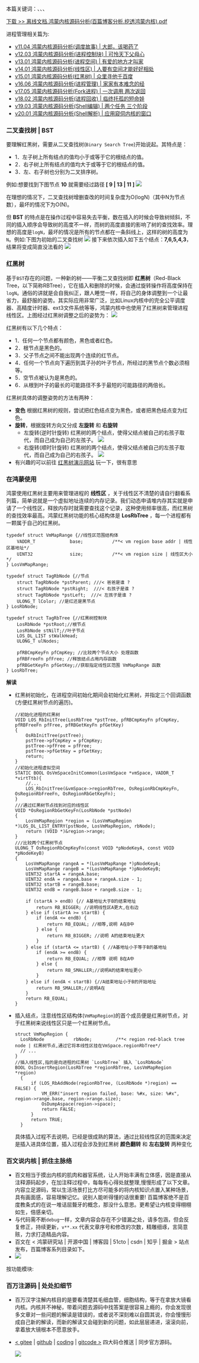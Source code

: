 本篇关键词：、、、


[下载 >> 离线文档.鸿蒙内核源码分析(百篇博客分析.挖透鸿蒙内核).pdf](https://weharmonyos.oss-cn-hangzhou.aliyuncs.com/resources/pdf/鸿蒙内核源码分析(百篇博客分析.挖透鸿蒙内核).zip)

进程管理相关篇为: 

* [v11.04 鸿蒙内核源码分析(调度故事) | 大郎，该喝药了](/blog/11.md)
* [v12.03 鸿蒙内核源码分析(进程控制块) | 可怜天下父母心](/blog/12.md)
* [v13.01 鸿蒙内核源码分析(进程空间) | 有爱的地方才叫家 ](/blog/13.md)
* [v14.01 鸿蒙内核源码分析(线性区) | 人要有空间才能好好相处](/blog/14.md)
* [v15.01 鸿蒙内核源码分析(红黑树) | 众里寻他千百度 ](/blog/15.md)
* [v16.06 鸿蒙内核源码分析(进程管理) | 家家有本难念的经](/blog/16.md)
* [v17.05 鸿蒙内核源码分析(Fork进程) | 一次调用 两次返回](/blog/17.md)
* [v18.02 鸿蒙内核源码分析(进程回收) | 临终托孤的短命娃](/blog/18.md)
* [v19.03 鸿蒙内核源码分析(Shell编辑) | 两个任务 三个阶段](/blog/19.md)
* [v20.01 鸿蒙内核源码分析(Shell解析) | 应用窥伺内核的窗口](/blog/20.md)


### 二叉查找树 | BST

要理解红黑树，需要从二叉查找树(`Binary Search Tree`)开始说起。其特点是：

* 1．左子树上所有结点的值均小于或等于它的根结点的值。
* 2．右子树上所有结点的值均大于或等于它的根结点的值。
* 3．左、右子树也分别为二叉排序树。

例如:想要找到下图节点 **10** 就需要经过路径 **[ 9 | 13 | 11 ]**
![](https://weharmonyos.oss-cn-hangzhou.aliyuncs.com/resources/15/bst.png)

在理想的情况下，二叉查找树增删查改的时间复杂度为O(logN)（其中N为节点数），最坏的情况下为O(N)。

但 **BST** 的特点是在操作过程中容易失去平衡，数在插入的时候会导致树倾斜，不同的插入顺序会导致树的高度不一样，而树的高度直接的影响了树的查找效率。理想的高度是`logN`，最坏的情况是所有的节点都在一条斜线上，这样的树的高度为`N`。例如:下图为初始的二叉查找树
![](https://weharmonyos.oss-cn-hangzhou.aliyuncs.com/resources/15/1.png)
接下来依次插入如下五个结点：**7,6,5,4,3**，结果将变成简直没法看的
![](https://weharmonyos.oss-cn-hangzhou.aliyuncs.com/resources/15/2.png)

### 红黑树

基于`BST`存在的问题，一种新的树——平衡二叉查找树即 **红黑树**（Red-Black Tree，以下简称RBTree），它在插入和删除的时候，会通过旋转操作将高度保持在`logN`。通俗的讲就是会自我纠正，跟人睡觉一样，将自己的身体调整到一个让最省力，最舒服的姿势。其实际应用非常广泛，比如Linux内核中的完全公平调度器、高精度计时器、ext3文件系统等等，鸿蒙内核中也使用了红黑树来管理进程线性区。上图经过红黑树调整之后的姿势为：
![](https://weharmonyos.oss-cn-hangzhou.aliyuncs.com/resources/15/3.png)

红黑树有以下几个特点：

* 1．任何一个节点都有颜色，黑色或者红色。
* 2．根节点是黑色的。
* 3．父子节点之间不能出现两个连续的红节点。
* 4．任何一个节点向下遍历到其子孙的叶子节点，所经过的黑节点个数必须相等。
* 5．空节点被认为是黑色的。
* 6．从根到叶子的最长的可能路径不多于最短的可能路径的两倍长。

红黑树具体的调整姿势的方法有两种：

* **变色** 根据红黑树的规则，尝试把红色结点变为黑色，或者把黑色结点变为红色。
* **旋转**，根据旋转方向又分成 **左旋转** 和 **右旋转**
  * 左旋转(逆时针旋转) 红黑树的两个结点，使得父结点被自己的右孩子取代，而自己成为自己的左孩子。
  ![](https://weharmonyos.oss-cn-hangzhou.aliyuncs.com/resources/15/l.png)
  * 右旋转(顺时针旋转) 红黑树的两个结点，使得父结点被自己的左孩子取代，而自己成为自己的右孩子。
  ![](https://weharmonyos.oss-cn-hangzhou.aliyuncs.com/resources/15/r.png)
* 有兴趣的可以前往 [红黑树演示网站](http://rbtree.phpisfuture.com/) 玩一下，很有意思

### 在鸿蒙使用

鸿蒙使用红黑树主要用来管理进程的 **线性区** ，关于线性区不清楚的请自行翻看系列篇，简单说就是一个虚拟地址连续的内存记录。我们动态申请堆内存其实就是申请了一个线性区，释放内存时就需要查找这个记录，这种使用频率很高，而红黑树的查找效率最高。鸿蒙红黑树功能的核心结构体是 **LosRbTree** ，每一个进程都有一颗属于自己的红黑树。

```
typedef struct VmMapRange {//线性区范围结构体
    VADDR_T             base;           /**< vm region base addr | 线性区基地址*/
    UINT32              size;           /**< vm region size | 线性区大小*/
} LosVmMapRange;

typedef struct TagRbNode {//节点
    struct TagRbNode *pstParent; ///< 爸爸是谁 ?
    struct TagRbNode *pstRight;  ///< 右孩子是谁 ?
    struct TagRbNode *pstLeft;  ///< 左孩子是谁 ?
    ULONG_T lColor; //是红还是黑节点
} LosRbNode;

typedef struct TagRbTree {//红黑树控制块
    LosRbNode *pstRoot;//根节点
    LosRbNode stNilT;//叶子节点
    LOS_DL_LIST stWalkHead;
    ULONG_T ulNodes;

    pfRBCmpKeyFn pfCmpKey; //比较两个节点大小 处理函数
    pfRBFreeFn pfFree; //释放结点占用内存函数
    pfRBGetKeyFn pfGetKey;//获取指定线性区范围 VmMapRange 函数
} LosRbTree;
```

**解读**

* 红黑树初始化，在进程空间初始化期间会初始化红黑树，并指定三个回调函数(方便红黑树节点的遍历)。

    ```
    //初始化进程的红黑树
    VOID LOS_RbInitTree(LosRbTree *pstTree, pfRBCmpKeyFn pfCmpKey, pfRBFreeFn pfFree, pfRBGetKeyFn pfGetKey)
    {
        OsRbInitTree(pstTree);
        pstTree->pfCmpKey = pfCmpKey;
        pstTree->pfFree = pfFree;
        pstTree->pfGetKey = pfGetKey;
        return;
    }
    //初始化进程虚拟空间
    STATIC BOOL OsVmSpaceInitCommon(LosVmSpace *vmSpace, VADDR_T *virtTtb){
        //...
        LOS_RbInitTree(&vmSpace->regionRbTree, OsRegionRbCmpKeyFn, OsRegionRbFreeFn, OsRegionRbGetKeyFn);
    }
    ///通过红黑树节点找到对应的线性区
    VOID *OsRegionRbGetKeyFn(LosRbNode *pstNode)
    {
        LosVmMapRegion *region = (LosVmMapRegion *)LOS_DL_LIST_ENTRY(pstNode, LosVmMapRegion, rbNode);
        return (VOID *)&region->range;
    }
    ///比较两个红黑树节点
    ULONG_T OsRegionRbCmpKeyFn(const VOID *pNodeKeyA, const VOID *pNodeKeyB)
    {
        LosVmMapRange rangeA = *(LosVmMapRange *)pNodeKeyA;
        LosVmMapRange rangeB = *(LosVmMapRange *)pNodeKeyB;
        UINT32 startA = rangeA.base;
        UINT32 endA = rangeA.base + rangeA.size - 1;
        UINT32 startB = rangeB.base;
        UINT32 endB = rangeB.base + rangeB.size - 1;

        if (startA > endB) {// A基地址大于B的结束地址
            return RB_BIGGER; //说明线性区A更大,在右边
        } else if (startA >= startB) {
            if (endA <= endB) {
                return RB_EQUAL; //相等,说明 A在B中
            } else {
                return RB_BIGGER; //说明 A的结束地址更大
            }
        } else if (startA <= startB) { //A基地址小于等于B的基地址
            if (endA >= endB) {
                return RB_EQUAL; //相等 说明 B在A中
            } else {
                return RB_SMALLER;//说明A的结束地址更小
            }
        } else if (endA < startB) {//A结束地址小于B的开始地址
            return RB_SMALLER;//说明A在
        }
        return RB_EQUAL;
    }
    ```

* 插入结点，注意线性区结构体(`VmMapRegion`)的首个成员便是红黑树节点，对于红黑树来说线性区只是一个红黑树节点。

  ```
  struct VmMapRegion {
    LosRbNode           rbNode;         /**< region red-black tree node | 红黑树节点,通过它将本线性区挂在VmSpace.regionRbTree*/
    // ...
  }
  //插入线性区,指的是向进程的红黑树 `LosRbTree` 插入 `LosRbNode`
  BOOL OsInsertRegion(LosRbTree *regionRbTree, LosVmMapRegion *region)
    {
        if (LOS_RbAddNode(regionRbTree, (LosRbNode *)region) == FALSE) {
            VM_ERR("insert region failed, base: %#x, size: %#x", region->range.base, region->range.size);
            OsDumpAspace(region->space);
            return FALSE;
        }
        return TRUE;
    }
  ```

  具体插入过程不去说明，已经是很成熟的算法，通过比较线性区的范围来决定是插入进具体位置，插入过程会涉及到红黑树 **颜色翻转** 和 **左右旋转** 两种变化

### 百文说内核 | 抓住主脉络

* 百文相当于摸出内核的肌肉和器官系统，让人开始丰满有立体感，因是直接从注释源码起步，在加注释过程中，每每有心得处就整理,慢慢形成了以下文章。内容立足源码，常以生活场景打比方尽可能多的将内核知识点置入某种场景，具有画面感，容易理解记忆。说别人能听得懂的话很重要! 百篇博客绝不是百度教条式的在说一堆诘屈聱牙的概念，那没什么意思。更希望让内核变得栩栩如生，倍感亲切。
* 与代码需不断`debug`一样，文章内容会存在不少错漏之处，请多包涵，但会反复修正，持续更新，`v**.xx` 代表文章序号和修改的次数，精雕细琢，言简意赅，力求打造精品内容。
* 百文在 < 鸿蒙研究站 | 开源中国 | 博客园 | 51cto | csdn | 知乎 | 掘金 > 站点发布，百篇博客系列目录如下。
* ![](https://weharmonyos.oss-cn-hangzhou.aliyuncs.com/resources/common/cate.png)

按功能模块:


### 百万注源码 | 处处扣细节

* 百万汉字注解内核目的是要看清楚其毛细血管，细胞结构，等于在拿放大镜看内核。内核并不神秘，带着问题去源码中找答案是很容易上瘾的，你会发现很多文章对一些问题的解读是错误的，或者说不深刻难以自圆其说，你会慢慢形成自己新的解读，而新的解读又会碰到新的问题，如此层层递进，滚滚向前，拿着放大镜根本不愿意放手。
* [< gitee](https://gitee.com/weharmony/kernel_liteos_a_note) | [github](https://github.com/kuangyufei/kernel_liteos_a_note) | [coding](https://weharmony.coding.net/public/harmony/kernel_liteos_a_note/git/files) | [gitcode >](https://gitcode.net/kuangyufei/kernel_liteos_a_note) 四大码仓推送 | 同步官方源码。
  
  [![](https://gitee.com/weharmony/kernel_liteos_a_note/widgets/widget_card.svg?colors=393222,ebdfc1,fffae5,d8ca9f,393222,a28b40)](https://gitee.com/weharmony/kernel_liteos_a_note)



